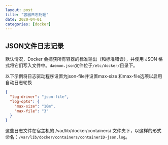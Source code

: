 ```yaml
---
layout: post
title: "容器日志处理"
date: 2020-04-01
categories: [docker]
---
```


## JSON文件日志记录

默认情况，Docker 会捕获所有容器的标准输出（和标准错误），并使用 JSON 格式将它们写入文件中。`daemon.json`文件位于`/etc/docker/`目录下。

以下示例将日志驱动程序设置为json-file并设置max-size 和max-file选项以启用自动日志轮换
```json
{
  "log-driver": "json-file",
  "log-opts": {
    "max-size": "10m",
    "max-file": "3" 
  }
}
```
这些日志文件在宿主机的 /var/lib/docker/containers/ 文件夹下，以这样的形式命名：`/var/lib/docker/containers/containerID-json.log`。